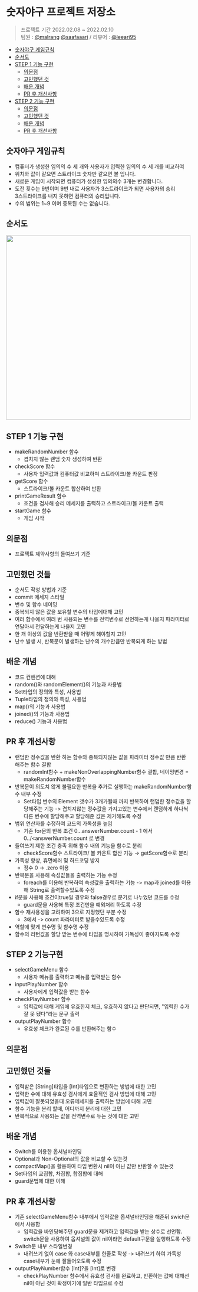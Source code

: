 # 숫자야구 프로젝트 저장소
> 프로젝트 기간 2022.02.08 ~ 2022.02.10 <br/>
팀원 : [@malrang](https://github.com/kinggoguma) [@saafaaari](https://github.com/saafaaari)  / 리뷰어 : [@leeari95](https://github.com/leeari95)

- [숫자야구 게임규칙](#숫자야구-게임규칙)
- [순서도](#순서도)
- [STEP 1 기능 구현](#step-1-기능-구현)
    + [의문점](#의문점)
    + [고민했던 것](#고민했던-것들)
    + [배운 개념](#배운-개념)
    + [PR 후 개선사항](#pr-후-개선사항)
- [STEP 2 기능 구현](#step-2-기능구현)
    + [의문점](#의문점)
    + [고민했던 것](#고민했던-것들)
    + [배운 개념](#배운-개념)
    + [PR 후 개선사항](pr-후-개선사항-1)

## 숫자야구 게임규칙
* 컴퓨터가 생성한 임의의 수 세 개와 사용자가 입력한 임의의 수 세 개를 비교하여 <br/>
* 위치와 값이 같으면 스트라이크 숫자만 같으면 볼 입니다.
* 새로운 게임이 시작되면 컴퓨터가 생성한 임의의수 3개는 변경합니다.
* 도전 횟수는 9번이며 9번 내로 사용자가 3스트라이크가 되면 사용자의 승리<br/> 3스트라이크를 내지 못하면 컴퓨터의 승리입니다.
* 수의 범위는 1~9 이며 중복된 수는 없습니다.

## 순서도
<img src = "https://user-images.githubusercontent.com/91936941/153625713-897ce5db-4f89-43be-a6a8-9d88baaa180b.png" width="500px">

## STEP 1 기능 구현
- makeRandomNumber 함수
    - 겹치지 않는 랜덤 숫자 생성하여 반환
- checkScore 함수
    - 사용자 입력값과 컴퓨터값 비교하며 스트라이크/볼 카운트 판정
- getScore 함수
    - 스트라이크/볼 카운트 합산하여 반환
- printGameResult 함수
    - 조건을 검사해 승리 메세지를 출력하고 스트라이크/볼 카운트 출력
- startGame 함수
    - 게임 시작
    
## 의문점
- 프로젝트 제약사항의 들여쓰기 기준
    
## 고민했던 것들
- 순서도 작성 방법과 기준
- commit 메세지 스타일
- 변수 및 함수 네이밍
- 중복되지 않은 값을 보유할 변수의 타입에대해 고민
- 여러 함수에서 여러 번 사용되는 변수를 전역변수로 선언하는게 나을지 파라미터로 연달아서 전달하는게 나을지 고민
- 한 개 이상의 값을 반환받을 때 어떻게 해야할지 고민
- 난수 발생 시, 반복문이 발생하는 난수의 개수만큼만 반복되게 하는 방법

## 배운 개념
- 코드 컨밴션에 대해
- random()와 randomElement()의 기능과 사용법
- Set타입의 정의와 특성, 사용법
- Tuple타입의 정의와 특성, 사용법
- map()의 기능과 사용법
- joined()의 기능과 사용법
- reduce() 기능과 사용법

## PR 후 개선사항
- 랜덤한 정수값을 반환 하는 함수와 중복되지않는 값을 파라미터 정수값 만큼 반환 해주는 함수 결합
    - randomInt함수 + makeNonOverlappingNumber함수 결합, 네이밍변경 = makeRandomNumber함수
- 반복문이 의도치 않게 불필요한 반복을 추가로 실행하는 makeRandomNumber함수 내부 수정
    - Set타입 변수의 Element 갯수가 3개가될때 까지 반복하여 랜덤한 정수값을 할당해주는 기능 
      -> 겹치지않는 정수값을 가지고있는 변수에서 랜덤하게 하나씩 다른 변수에 할당해주고 할당해준 값은 제거해도록 수정
- 범위 연산자를 수정하여 코드의 가독성을 높임
    - 기존 for문의 반복 조건 0...answerNumber.count - 1 에서 0../<answerNumber.count 로 변경  
- 들여쓰기 제한 조건 충족 위해 함수 내의 기능을 함수로 분리
    - checkScore함수 스트라이크/ 볼 카운트 합산 기능 → getScore함수로 분리
- 가독성 향상, 휴먼에러 및 하드코딩 방지
    - 정수 0 → .zero 이용
- 반복문을 사용해 속성값들을 출력하는 기능 수정
    - foreach를 이용해 반복하여 속성값을 출력하는 기능 -> map과 joined를 이용해 String로 출력할수있도록 수정
- if문을 사용해 조건이true일 경우와 false경우로 분기로 나누었던 코드를 수정
    - guard문을 사용해 특정 조건만을 예외처리 하도록 수정
- 함수 재사용성을 고려하여 3으로 지정했던 부분 수정
    - 3에서 -> count 파라미터로 받을수있도록 수정
- 역할에 맞게 변수명 및 함수명 수정
- 함수의 리턴값을 할당 받는 변수에 타입을 명시하여 가독성이 좋아지도록 수정

## STEP 2 기능구현
- selectGameMenu 함수
    - 사용자 메뉴를 출력하고 메뉴를 입력받는 함수
- inputPlayNumber 함수
    - 사용자에게 입력값을 받는 함수
- checkPlayNumber 함수
    - 입력값에 대해 게임에 유효한지 체크, 유효하지 않다고 판단되면, "입력한 수가 잘 못 됐다"라는 문구 출력
- outputPlayNumber 함수
    - 유효성 체크가 완료된 수를 반환해주는 함수
    
## 의문점

## 고민했던 것들

- 입력받은 [String]타입을 [Int]타입으로 변환하는 방법에 대한 고민
- 입력한 수에 대해 유효성 검사에게 효율적인 검사 방법에 대해 고민
- 입력값이 잘못되었을때 오류메세지를 출력하는 방법에 대해 고민
- 함수 기능을 분리 할때, 어디까지 분리에 대한 고민
- 반복적으로 사용되는 값을 전역변수로 두는 것에 대한 고민

## 배운 개념
- Switch를 이용한 옵셔널바인딩
- Optional과 Non-Optional의 값을 비교할 수 있는것
- compactMap()을 활용하여 타입 변환시 nil이 아닌 값만 반환할 수 있는것
- Set타입의 교집합, 차집합, 합집합에 대해
- guard문법에 대한 이해

## PR 후 개선사항
- 기존 selectGameMenu함수 내부에서 입력값을 옵셔널바인딩을 해준뒤 swich문에서 사용함
    - 입력값을 바인딩해주던 guard문을 제거하고 입력값을 받는 상수로 선언함.
      switch문을 사용하여 옵셔널의 값이 nil이라면 default구문을 실행하도록 수정
- Switch문 내부 스타일변경
    - 내려쓰기 없이 case 와 case내부를 한줄로 작성 -> 내려쓰기 하여 가독성 case내부가 눈에 잘들어오도록 수정
- outputPlayNumber함수 [Int]?을 [Int]로 변경
    - checkPlayNumber 함수에서 유효성 검사를 완료하고, 반환하는 값에 대해선 nil이 아닌 것이 확정이기에 일반 타입으로 수정

